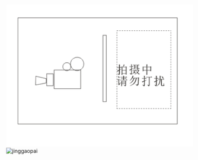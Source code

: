 ![](jinggaopai.png)![jinggaopai](https://user-images.githubusercontent.com/82363284/114517322-d04e6180-9c70-11eb-81d9-d793e7dd4fd6.png)
